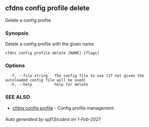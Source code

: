 ## cfdns config profile delete

Delete a config profile

### Synopsis

Delete a config profile with the given name

```
cfdns config profile delete [NAME] [flags]
```

### Options

```
  -f, --file string   The config file to use (If not given the autoloaded config file will be used)
  -h, --help          help for delete
```

### SEE ALSO

* [cfdns config profile](cfdns_config_profile.md)	 - Config profile management

###### Auto generated by spf13/cobra on 1-Feb-2021

